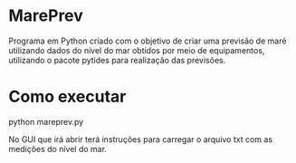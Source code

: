 # MarePrev
Programa em Python criado com o objetivo de criar uma previsão de maré utilizando dados do nível do mar obtidos por meio de equipamentos, utilizando o pacote pytides para realização das previsões. 

# Como executar

python mareprev.py

No GUI que irá abrir terá instruções para carregar o arquivo txt com as medições do nível do mar.
